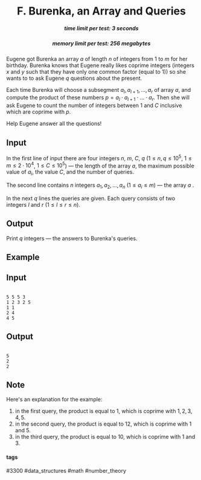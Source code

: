 <h1 style='text-align: center;'> F. Burenka, an Array and Queries</h1>

<h5 style='text-align: center;'>time limit per test: 3 seconds</h5>
<h5 style='text-align: center;'>memory limit per test: 256 megabytes</h5>

Eugene got Burenka an array $a$ of length $n$ of integers from $1$ to $m$ for her birthday. Burenka knows that Eugene really likes coprime integers (integers $x$ and $y$ such that they have only one common factor (equal to $1$)) so she wants to to ask Eugene $q$ questions about the present. 

Each time Burenka will choose a subsegment $a_l, a_{l + 1}, \ldots, a_r$ of array $a$, and compute the product of these numbers $p = a_l \cdot a_{l + 1} \cdot \ldots \cdot a_r$. Then she will ask Eugene to count the number of integers between $1$ and $C$ inclusive which are coprime with $p$. 

Help Eugene answer all the questions!

## Input

In the first line of input there are four integers $n$, $m$, $C$, $q$ ($1 \leq n, q \leq 10^5$, $1 \leq m \leq 2\cdot 10^4$, $1 \leq C \leq 10^5$) — the length of the array $a$, the maximum possible value of $a_{i}$, the value $C$, and the number of queries.

The second line contains $n$ integers $a_1, a_2, \ldots, a_n$ ($1 \leq a_{i} \leq m$) — the array $a$ .

In the next $q$ lines the queries are given. Each query consists of two integers $l$ and $r$ ($1 \leq l \leq r \leq n$).

## Output

Print $q$ integers — the answers to Burenka's queries.

## Example

## Input


```

5 5 5 3
1 2 3 2 5
1 1
2 4
4 5

```
## Output


```

5
2
2

```
## Note

Here's an explanation for the example:

1. in the first query, the product is equal to $1$, which is coprime with $1,2,3,4,5$.
2. in the second query, the product is equal to $12$, which is coprime with $1$ and $5$.
3. in the third query, the product is equal to $10$, which is coprime with $1$ and $3$.


#### tags 

#3300 #data_structures #math #number_theory 